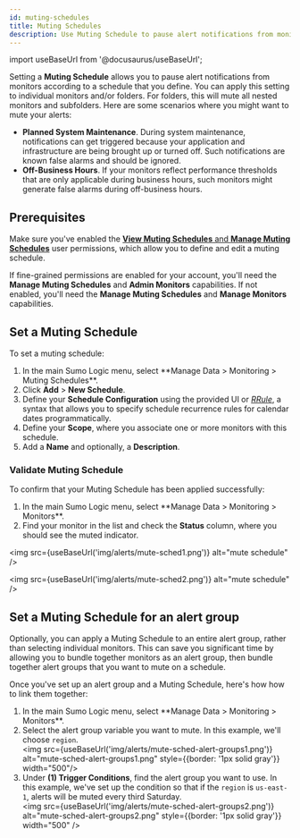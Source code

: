 ```yaml
---
id: muting-schedules
title: Muting Schedules
description: Use Muting Schedule to pause alert notifications from monitors according to the schedule that you define.
---
```


import useBaseUrl from '@docusaurus/useBaseUrl';

Setting a **Muting Schedule** allows you to pause alert notifications from monitors according to a schedule that you define. You can apply this setting to individual monitors and/or folders. For folders, this will mute all nested monitors and subfolders. Here are some scenarios where you might want to mute your alerts:

* **Planned System Maintenance**. During system maintenance, notifications can get triggered because your application and infrastructure are being brought up or turned off. Such notifications are known false alarms and should be ignored.
* **Off-Business Hours**. If your monitors reflect performance thresholds that are only applicable during business hours, such monitors might generate false alarms during off-business hours.

## Prerequisites
Make sure you've enabled the [**View Muting Schedules** and **Manage Muting Schedules**](/docs/manage/users-roles/roles/role-capabilities/#alerting) user permissions, which allow you to define and edit a muting schedule.

If fine-grained permissions are enabled for your account, you'll need the **Manage Muting Schedules** and **Admin Monitors** capabilities. If not enabled, you'll need the **Manage Muting Schedules** and **Manage Monitors** capabilities.

## Set a Muting Schedule

To set a muting schedule:

1. <!--Kanso [**Classic UI**](/docs/get-started/sumo-logic-ui/). Kanso--> In the main Sumo Logic menu, select **Manage Data > Monitoring > Muting Schedules**. <!--Kanso <br/>[**New UI**](/docs/get-started/sumo-logic-ui-new/). In the main Sumo Logic menu, select **Monitoring > Muting Schedules**. You can also click the **Go To...** menu at the top of the screen and select **Muting Schedules**. Kanso-->
1. Click **Add** > **New Schedule**.
1. Define your **Schedule Configuration** using the provided UI or [*RRule*](https://freetools.textmagic.com/rrule-generator), a syntax that allows you to specify schedule recurrence rules for calendar dates programmatically.
1. Define your **Scope**, where you associate one or more monitors with this schedule.
1. Add a **Name** and optionally, a **Description**.

### Validate Muting Schedule

To confirm that your Muting Schedule has been applied successfully:
1. <!--Kanso [**Classic UI**](/docs/get-started/sumo-logic-ui/). Kanso--> In the main Sumo Logic menu, select **Manage Data > Monitoring > Monitors**. <!--Kanso <br/>[**New UI**](/docs/get-started/sumo-logic-ui-new/). In the main Sumo Logic menu, select **Monitoring > Monitors**. You can also click the **Go To...** menu at the top of the screen and select **Monitors**. Kanso-->
1. Find your monitor in the list and check the **Status** column, where you should see the muted indicator.

<img src={useBaseUrl('img/alerts/mute-sched1.png')} alt="mute schedule" />

<img src={useBaseUrl('img/alerts/mute-sched2.png')} alt="mute schedule" />

## Set a Muting Schedule for an alert group

Optionally, you can apply a Muting Schedule to an entire alert group, rather than selecting individual monitors. This can save you significant time by allowing you to bundle together monitors as an alert group, then bundle together alert groups that you want to mute on a schedule.

Once you've set up an alert group and a Muting Schedule, here's how how to link them together:

1. <!--Kanso [**Classic UI**](/docs/get-started/sumo-logic-ui/). Kanso--> In the main Sumo Logic menu, select **Manage Data > Monitoring > Monitors**. <!--Kanso <br/>[**New UI**](/docs/get-started/sumo-logic-ui-new/). In the main Sumo Logic menu, select **Monitoring > Monitors**. You can also click the **Go To...** menu at the top of the screen and select **Monitors**. Kanso-->
1. Select the alert group variable you want to mute. In this example, we'll choose `region`.<br/><img src={useBaseUrl('img/alerts/mute-sched-alert-groups1.png')} alt="mute-sched-alert-groups1.png" style={{border: '1px solid gray'}} width="500"/>
1. Under **(1) Trigger Conditions**, find the alert group you want to use. In this example, we've set up the condition so that if the `region` is `us-east-1`, alerts will be muted every third Saturday.<br/><img src={useBaseUrl('img/alerts/mute-sched-alert-groups2.png')} alt="mute-sched-alert-groups2.png" style={{border: '1px solid gray'}} width="500" />
